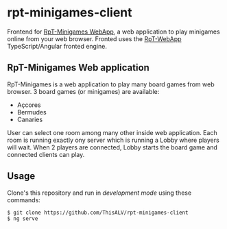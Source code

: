 # rpt-minigames-client

Frontend for [RpT-Minigames WebApp](), a web application to play minigames online from
your web browser. Fronted uses the [RpT-WebApp]() TypeScript/Angular fronted engine.

## RpT-Minigames Web application

RpT-Minigames is a web application to play many board games from web browser.
3 board games (or minigames) are available:
- Açcores
- Bermudes
- Canaries

User can select one room among many other inside web application. Each room is
running exactly ony server which is running a Lobby where players will wait.
When 2 players are connected, Lobby starts the board game and connected clients can play.

## Usage

Clone's this repository and run in *development mode* using these commands:

```shell
$ git clone https://github.com/ThisALV/rpt-minigames-client
$ ng serve
```
